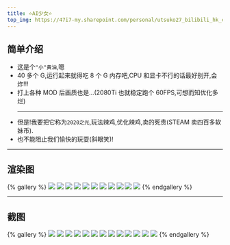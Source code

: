 ```yaml
---
title: ⭐AI少女⭐
top_img: https://47i7-my.sharepoint.com/personal/utsuko27_bilibili_hk_cn/Documents/Pictures/bed/gallery/Game/AI少女/b6282cf65f01f7c51d941f1689c58f91fcfe7dab322e4c7a4dc74be264e2fe1c.jpg
---
```


<!--
 * @Author: Weidows
 * @LastEditors: Weidows
 * @LastEditTime: 2020-10-24 15:48:07
 * @FilePath: \Weidowsd:\Game\Demo\Github\Blog\source\tags\gallery\AI少女.md
-->

## 简单介绍

- 这是个`"小"黄油`,嗯
- 40 多个 G,运行起来就得吃 8 个 G 内存吧,CPU 和显卡不行的话最好别开,会炸!!!
- 打上各种 MOD 后画质也是...(2080Ti 也就稳定跑个 60FPS,可想而知优化多烂)
  ***
- 但是!我要把它称为`2020之光`,玩法辣鸡,优化辣鸡,卖的死贵(STEAM 卖四百多软妹币).
- 也不能阻止我们愉快的玩耍(斜眼笑)!

---

## 渲染图

{% gallery %}
![](https://47i7-my.sharepoint.com/personal/utsuko27_bilibili_hk_cn/Documents/Pictures/bed/gallery/Game/AI少女/1277a3152ff816060f621e90fb26494904c7224df2dded64a693d5f9ad2b68ca.jpg)
![](https://47i7-my.sharepoint.com/personal/utsuko27_bilibili_hk_cn/Documents/Pictures/bed/gallery/Game/AI少女/15866031173543989.jpeg)
![](https://47i7-my.sharepoint.com/personal/utsuko27_bilibili_hk_cn/Documents/Pictures/bed/gallery/Game/AI少女/4d714567d26ada5f6c16fb8b241a0bf613ff86fe838d347e01dd695f433beeb4.jpg)
![](https://47i7-my.sharepoint.com/personal/utsuko27_bilibili_hk_cn/Documents/Pictures/bed/gallery/Game/AI少女/5c7ddfa8e7320e751b66b089a6cdb7cd63289f818e82786ccdce6e021d1c619b.jpg)
![](https://47i7-my.sharepoint.com/personal/utsuko27_bilibili_hk_cn/Documents/Pictures/bed/gallery/Game/AI少女/a0683f136d448c845dfde57d37e0f0089b44cd513184c80a890495ae3f3658a3.jpg)
![](https://47i7-my.sharepoint.com/personal/utsuko27_bilibili_hk_cn/Documents/Pictures/bed/gallery/Game/AI少女/b6282cf65f01f7c51d941f1689c58f91fcfe7dab322e4c7a4dc74be264e2fe1c.jpg)
![](https://47i7-my.sharepoint.com/personal/utsuko27_bilibili_hk_cn/Documents/Pictures/bed/gallery/Game/AI少女/c223b38f3405d737200d1ad9cfc2480a0d9f2f4e912cd3df5271ca5e3063f34e.jpg)
![](https://47i7-my.sharepoint.com/personal/utsuko27_bilibili_hk_cn/Documents/Pictures/bed/gallery/Game/AI少女/c811b620bcbcdf8410f10f48da7ac3e130561988598259071be0ca449e352ff6.jpg)
![](https://47i7-my.sharepoint.com/personal/utsuko27_bilibili_hk_cn/Documents/Pictures/bed/gallery/Game/AI少女/cb4644c60024215dad58ef13627637a35cbe51796e64efd8f8b3a862e9f55acb.jpg)
![](https://47i7-my.sharepoint.com/personal/utsuko27_bilibili_hk_cn/Documents/Pictures/bed/gallery/Game/AI少女/dc4828123174d1d1acaf7ea153f0c7e4c9479022a9311de84acb819e820808a2.jpg)
![](https://47i7-my.sharepoint.com/personal/utsuko27_bilibili_hk_cn/Documents/Pictures/bed/gallery/Game/AI少女/e5e8c7101b3c5100b409a4d98c29010544d455912a79732bfbece684cbe4a016.jpg)
{% endgallery %}

---

## 截图

{% gallery %}
![](https://47i7-my.sharepoint.com/personal/utsuko27_bilibili_hk_cn/Documents/Pictures/bed/gallery/Game/AI少女/截图/1.jpeg)
![](https://47i7-my.sharepoint.com/personal/utsuko27_bilibili_hk_cn/Documents/Pictures/bed/gallery/Game/AI少女/截图/10.jpeg)
![](https://47i7-my.sharepoint.com/personal/utsuko27_bilibili_hk_cn/Documents/Pictures/bed/gallery/Game/AI少女/截图/11.jpeg)
![](https://47i7-my.sharepoint.com/personal/utsuko27_bilibili_hk_cn/Documents/Pictures/bed/gallery/Game/AI少女/截图/12.jpeg)
![](https://47i7-my.sharepoint.com/personal/utsuko27_bilibili_hk_cn/Documents/Pictures/bed/gallery/Game/AI少女/截图/13.jpeg)
![](https://47i7-my.sharepoint.com/personal/utsuko27_bilibili_hk_cn/Documents/Pictures/bed/gallery/Game/AI少女/截图/2.jpeg)
![](https://47i7-my.sharepoint.com/personal/utsuko27_bilibili_hk_cn/Documents/Pictures/bed/gallery/Game/AI少女/截图/3.jpeg)
![](https://47i7-my.sharepoint.com/personal/utsuko27_bilibili_hk_cn/Documents/Pictures/bed/gallery/Game/AI少女/截图/4.jpeg)
![](https://47i7-my.sharepoint.com/personal/utsuko27_bilibili_hk_cn/Documents/Pictures/bed/gallery/Game/AI少女/截图/5.jpeg)
![](https://47i7-my.sharepoint.com/personal/utsuko27_bilibili_hk_cn/Documents/Pictures/bed/gallery/Game/AI少女/截图/6.jpeg)
![](https://47i7-my.sharepoint.com/personal/utsuko27_bilibili_hk_cn/Documents/Pictures/bed/gallery/Game/AI少女/截图/7.jpeg)
![](https://47i7-my.sharepoint.com/personal/utsuko27_bilibili_hk_cn/Documents/Pictures/bed/gallery/Game/AI少女/截图/8.jpeg)
![](https://47i7-my.sharepoint.com/personal/utsuko27_bilibili_hk_cn/Documents/Pictures/bed/gallery/Game/AI少女/截图/9.jpeg)
{% endgallery %}
